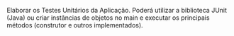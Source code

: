 Elaborar os Testes Unitários da Aplicação. Poderá utilizar a biblioteca JUnit (Java) ou criar instâncias de objetos no main e executar os principais métodos (construtor e outros implementados).